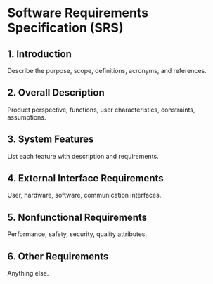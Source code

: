 # Software Requirements Specification (SRS)

## 1. Introduction

Describe the purpose, scope, definitions, acronyms, and references.

## 2. Overall Description

Product perspective, functions, user characteristics, constraints, assumptions.

## 3. System Features

List each feature with description and requirements.

## 4. External Interface Requirements

User, hardware, software, communication interfaces.

## 5. Nonfunctional Requirements

Performance, safety, security, quality attributes.

## 6. Other Requirements

Anything else.
